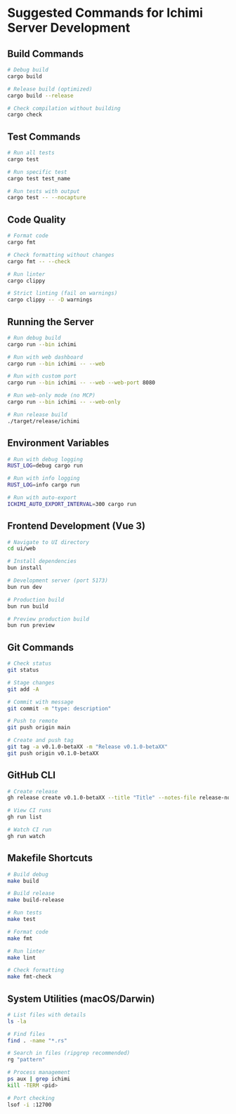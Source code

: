 # Suggested Commands for Ichimi Server Development

## Build Commands
```bash
# Debug build
cargo build

# Release build (optimized)
cargo build --release

# Check compilation without building
cargo check
```

## Test Commands
```bash
# Run all tests
cargo test

# Run specific test
cargo test test_name

# Run tests with output
cargo test -- --nocapture
```

## Code Quality
```bash
# Format code
cargo fmt

# Check formatting without changes
cargo fmt -- --check

# Run linter
cargo clippy

# Strict linting (fail on warnings)
cargo clippy -- -D warnings
```

## Running the Server
```bash
# Run debug build
cargo run --bin ichimi

# Run with web dashboard
cargo run --bin ichimi -- --web

# Run with custom port
cargo run --bin ichimi -- --web --web-port 8080

# Run web-only mode (no MCP)
cargo run --bin ichimi -- --web-only

# Run release build
./target/release/ichimi
```

## Environment Variables
```bash
# Run with debug logging
RUST_LOG=debug cargo run

# Run with info logging
RUST_LOG=info cargo run

# Run with auto-export
ICHIMI_AUTO_EXPORT_INTERVAL=300 cargo run
```

## Frontend Development (Vue 3)
```bash
# Navigate to UI directory
cd ui/web

# Install dependencies
bun install

# Development server (port 5173)
bun run dev

# Production build
bun run build

# Preview production build
bun run preview
```

## Git Commands
```bash
# Check status
git status

# Stage changes
git add -A

# Commit with message
git commit -m "type: description"

# Push to remote
git push origin main

# Create and push tag
git tag -a v0.1.0-betaXX -m "Release v0.1.0-betaXX"
git push origin v0.1.0-betaXX
```

## GitHub CLI
```bash
# Create release
gh release create v0.1.0-betaXX --title "Title" --notes-file release-notes.md --prerelease

# View CI runs
gh run list

# Watch CI run
gh run watch
```

## Makefile Shortcuts
```bash
# Build debug
make build

# Build release
make build-release

# Run tests
make test

# Format code
make fmt

# Run linter
make lint

# Check formatting
make fmt-check
```

## System Utilities (macOS/Darwin)
```bash
# List files with details
ls -la

# Find files
find . -name "*.rs"

# Search in files (ripgrep recommended)
rg "pattern"

# Process management
ps aux | grep ichimi
kill -TERM <pid>

# Port checking
lsof -i :12700
```